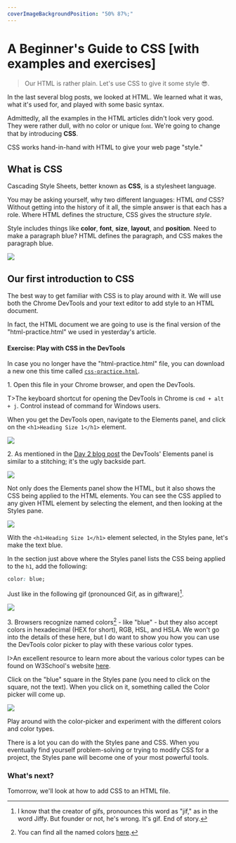 ```yaml
---
coverImageBackgroundPosition: "50% 87%;"
---
```


# A Beginner's Guide to CSS [with examples and exercises]

> Our HTML is rather plain. Let's use CSS to give it some style 😎.

In the last several blog posts, we looked at HTML. We learned what it was, what it's used for, and played with some basic syntax.

Admittedly, all the examples in the HTML articles didn't look very good. They were rather dull, with no color or unique <span style="font-family:cursive">font</span>. We're going to change that by introducing **CSS**.

CSS works hand-in-hand with HTML to give your web page "style."

## What is CSS

Cascading Style Sheets, better known as **CSS**, is a stylesheet language.

You may be asking yourself, why two different languages: HTML _and_ CSS? Without getting into the history of it all, the simple answer is that each has a role. Where HTML defines the structure, CSS gives the structure _style_.

Style includes things like **color**, **font**, **size**, **layout**, and **position**. Need to make a paragraph blue? HTML defines the paragraph, and CSS makes the paragraph blue.

![](public/assets/html-vs-css.png)

## Our first introduction to CSS

The best way to get familiar with CSS is to play around with it. We will use both the Chrome DevTools and your text editor to add style to an HTML document.

In fact, the HTML document we are going to use is the final version of the "html-practice.html" we used in yesterday's article.

#### Exercise: Play with CSS in the DevTools

In case you no longer have the "html-practice.html" file, you can download a new one this time called [`css-practice.html`](https://raw.githubusercontent.com/fullstackio/30-days-of-web-development/master/day-09/src/css-practice.html).

1\. Open this file in your Chrome browser, and open the DevTools.

T>The keyboard shortcut for opening the DevTools in Chrome is `cmd + alt + j`. Control instead of command for Windows users.

When you get the DevTools open, navigate to the Elements panel, and click on the `<h1>Heading Size 1</h1>` element.

![](public/assets/devtools-h1.gif)

2\. As mentioned in the [Day 2 blog post](#stitching) the DevTools' Elements panel is similar to a stitching; it's the ugly backside part.

![](public/assets/stitching.png)

Not only does the Elements panel show the HTML, but it also shows the CSS being applied to the HTML elements. You can see the CSS applied to any given HTML element by selecting the element, and then looking at the Styles pane.

![](public/assets/h1-styles.png)

With the `<h1>Heading Size 1</h1>` element selected, in the Styles pane, let's make the text blue.

In the section just above where the Styles panel lists the CSS being applied to the `h1`, add the following:

```css
color: blue;
```

Just like in the following gif (pronounced Gif, as in giftware)[^gif].

![](public/assets/blue.gif)

3\. Browsers recognize named colors[^named] - like "blue" - but they also accept colors in hexadecimal (HEX for short), RGB, HSL, and HSLA. We won't go into the details of these here, but I do want to show you how you can use the DevTools color picker to play with these various color types.

I>An excellent resource to learn more about the various color types can be found on W3School's website [here](https://www.w3schools.com/cssref/css_colors_legal.asp).

Click on the "blue" square in the Styles pane (you need to click on the square, not the text). When you click on it, something called the Color picker will come up.

![](public/assets/color-picker.gif)

Play around with the color-picker and experiment with the different colors and color types.

There is a lot you can do with the Styles pane and CSS. When you eventually find yourself problem-solving or trying to modify CSS for a project, the Styles pane will become one of your most powerful tools.

### What's next?

Tomorrow, we'll look at how to add CSS to an HTML file.

[^gif]: I know that the creator of gifs, pronounces this word as "jif," as in the word Jiffy. But founder or not, he's wrong. It's gif. End of story.
[^named]: You can find all the named colors [here](https://www.w3schools.com/cssref/css_colors.asp).
